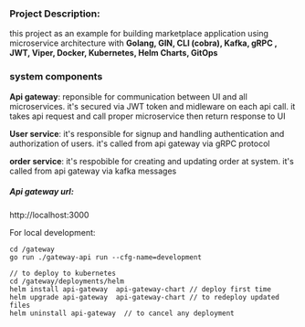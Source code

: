 ### Project Description:
this project as an example for building marketplace application using microservice architecture with **Golang, GIN, CLI (cobra), Kafka, gRPC , JWT, Viper, Docker, Kubernetes, Helm Charts, GitOps**

### system components
**Api gateway**: reponsible for communication between UI and all microservices. it's secured via JWT token and midleware on each api call. it takes api request and call proper microservice then return response to UI<br/>

**User service**: it's responsible for signup and handling authentication and authorization of users. it's called from api gateway via gRPC protocol <br/>

**order service**: it's respobible for creating and updating order at system. it's called from api gateway via kafka messages<br/>


##### Api gateway url:

http://localhost:3000


For local development:

```
cd /gateway
go run ./gateway-api run --cfg-name=development

// to deploy to kubernetes
cd /gateway/deployments/helm
helm install api-gateway  api-gateway-chart // deploy first time
helm upgrade api-gateway  api-gateway-chart // to redeploy updated files
helm uninstall api-gateway  // to cancel any deployment

```
